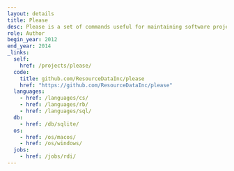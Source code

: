 ```yaml
---
layout: details
title: Please
desc: Please is a set of commands useful for maintaining software projects.
role: Author
begin_year: 2012
end_year: 2014
_links:
  self:
    href: /projects/please/
  code:
    title: github.com/ResourceDataInc/please
    href: "https://github.com/ResourceDataInc/please"
  languages:
    - href: /languages/cs/
    - href: /languages/rb/
    - href: /languages/sql/
  db:
    - href: /db/sqlite/
  os:
    - href: /os/macos/
    - href: /os/windows/
  jobs:
    - href: /jobs/rdi/
---
```

